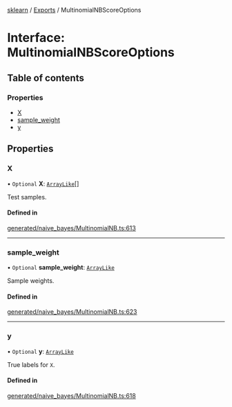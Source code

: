 [sklearn](../readme.md) / [Exports](../modules.md) / MultinomialNBScoreOptions

# Interface: MultinomialNBScoreOptions

## Table of contents

### Properties

- [X](MultinomialNBScoreOptions.md#x)
- [sample\_weight](MultinomialNBScoreOptions.md#sample_weight)
- [y](MultinomialNBScoreOptions.md#y)

## Properties

### X

• `Optional` **X**: [`ArrayLike`](../modules.md#arraylike)[]

Test samples.

#### Defined in

[generated/naive_bayes/MultinomialNB.ts:613](https://github.com/transitive-bullshit/scikit-learn-ts/blob/367336a/packages/sklearn/src/generated/naive_bayes/MultinomialNB.ts#L613)

___

### sample\_weight

• `Optional` **sample\_weight**: [`ArrayLike`](../modules.md#arraylike)

Sample weights.

#### Defined in

[generated/naive_bayes/MultinomialNB.ts:623](https://github.com/transitive-bullshit/scikit-learn-ts/blob/367336a/packages/sklearn/src/generated/naive_bayes/MultinomialNB.ts#L623)

___

### y

• `Optional` **y**: [`ArrayLike`](../modules.md#arraylike)

True labels for `X`.

#### Defined in

[generated/naive_bayes/MultinomialNB.ts:618](https://github.com/transitive-bullshit/scikit-learn-ts/blob/367336a/packages/sklearn/src/generated/naive_bayes/MultinomialNB.ts#L618)

